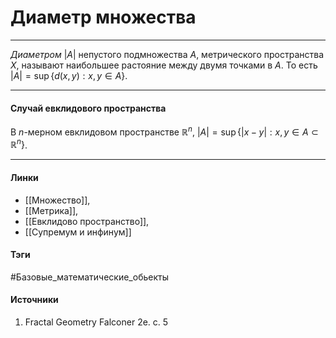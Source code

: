 # Диаметр множества
***
*Диаметром* $|A|$ непустого подмножества $A$, метрического пространства $X$, называют наибольшее растояние между двумя точками в $A$. То есть $|A|=\sup\{d(x,y):x,y\in A\}$.
***
#### Случай евклидового пространства
В $n$-мерном евклидовом пространстве $\mathbb{R}^{n}$, $|A|=\sup\{|x-y|:x,y\in A\subset\mathbb{R}^{n}\}$.
***
#### Линки
- [[Множество]],
- [[Метрика]],
- [[Евклидово пространство]],
- [[Супремум и инфинум]]
#### Тэги
 #Базовые_математические_обьекты 
#### Источники
 1. Fractal Geometry Falconer 2e. с. 5